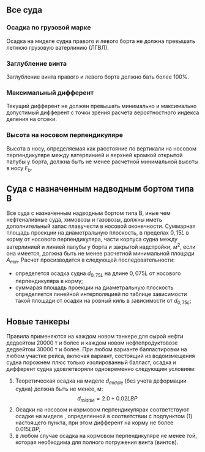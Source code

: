 ## Все суда
### Осадка по грузовой марке    
Осадка на миделе судна правого и левого борта не должна превышать летнюю грузовую ватерлинию (ЛГВЛ). 
### Заглубление винта
Заглубление винта правого и левого борта должно бать более 100%.
### Максимальный дифферент
Текущий дифферент не должен превышать минимально и максимально допустимый дифферент с точки зрения расчета вероятностного индекса деления на отсеки.
### Высота на носовом перпендикуляре
Высота в носу, определяемая как расстояние по вертикали на носовом перпендикуляре между ватерлинией и верхней кромкой открытой палубы у борта, должна быть не менее расчетной минимальной высоты в носу $F_b$.
## Суда с назначенным надводным бортом типа В
Все суда с назначенным надводным бортом типа В, иные чем нефтеналивные суда, химовозы и газовозы, должны иметь дополнительный запас плавучести в носовой оконечности. Суммарная площадь проекции на диаметральную плоскость, в пределах $0,15L$ в корму от носового перпендикуляра, части корпуса судна между ватерлинией и линией палубы у борта и закрытой надстройки, $м^2$, если она имеется, должна быть не менее расчетной минимальной площади $A_{min}$.  Расчет просизводится в следующей последовательности:
- определется осадка судна $d_{0,75L}$ на длине $0,075L$ от носового перпендикуляра в корму;
- суммарая площадь проекции на диаметральную плоскость определяется линейной интерполяцией по таблице зависимости такой площади от осадки на ровный киль в зависимости от $d_{0,75L}$;

## Новые танкеры
Правила применяются на каждом новом танкере для сырой нефти дедвейтом 20000 т и более и каждом новом нефтепродуктовозе дедвейтом 30000 т и более. При любом варианте балластировки на любом участке рейса, включая вариант, состоящий из водоизмещения судна порожнем плюс только изолированный балласт, осадка и дифферент судна удовлетворяли одновременно следующим условиям:
1. Теоретическая осадка на миделе $d_{middle}$ (без учета деформации судна) должна быть не менее, м:
$$d_{middle} = 2.0+0.02LBP$$
2. Осадки на носовом и кормовом перпендикулярах соответствуют осадке на
миделе , определенной в соответствии с подпунктом (1) настоящего пункта, при этом дифферент на корму не более $0.015LBP$;
3. в любом случае осадка на кормовом перпендикуляре не менее той, которая необходима для полного погружения винта (винтов).